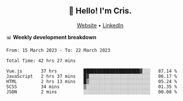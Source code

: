 
<h2 align="center">👋 Hello! I'm Cris.</h2>
<p align="center">
  <a href="https://www.criscunas.dev">Website</a> •
  <a href="https://www.linkedin.com/in/cristophercunas/">LinkedIn</a> 
</p>


📊 **Weekly development breakdown**
<!--START_SECTION:waka-->

```text
From: 15 March 2023 - To: 22 March 2023

Total Time: 42 hrs 27 mins

Vue.js       37 hrs          █████████████████████▓░░░   87.14 %
JavaScript   2 hrs 37 mins   █▓░░░░░░░░░░░░░░░░░░░░░░░   06.17 %
HTML         2 hrs 13 mins   █▒░░░░░░░░░░░░░░░░░░░░░░░   05.24 %
SCSS         34 mins         ▒░░░░░░░░░░░░░░░░░░░░░░░░   01.35 %
JSON         2 mins          ░░░░░░░░░░░░░░░░░░░░░░░░░   00.08 %
```

<!--END_SECTION:waka-->

